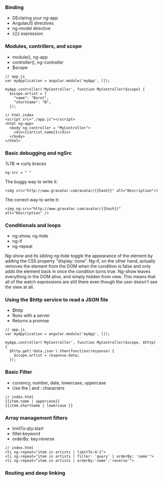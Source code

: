 ### Binding  
* DEclaring your ng-app  
* AngularJS directives  
* ng-model directive  
* {{}} expression    


### Modules, contrillers, and scope  
* module(), ng-app  
* controller(), ng-controller  
* $scope   

```  
// app.js 
var myApplication = angular.module('myApp', []);   

myApp.controller('MyController', function MyController($scope) {
  $scope.artist = { 
    "name": "Barot",  
    "shortname": "B",
  });   
```     

```   
// html.index    
<script src="./app.js"></script>  
<html ng-app>   
  <body ng-controller = "MyController">   
    <div>{{artist.name}}</div>
  </body>
</html>   
```   

### Basic debugging and ngSrc   
  %7B  => curly braces   
  ```
  ng-src = " "  
  ```   
  The buggy way to write it:    
  ```   
  <img src="http://www.gravatar.com/avatar/{{hash}}" alt="Description"/>    
  ```    
  The correct way to write it:    
  ```   
  <img ng-src="http://www.gravatar.com/avatar/{{hash}}" alt="Description" />   
  ```   
  
### Conditionals and loops   
* ng-show, ng-hide  
* ng-if   
* ng-repeat       

Ng-show and its sibling ng-hide toggle the appearance of the element by adding the CSS property "display: none". Ng-if, on the other hand, actually removes the element from the DOM when the condition is false and only adds the element back in once the condition turns true. Ng-show leaves everything in the DOM alive, and simply hidden from view. This means that all of the watch expressions are still there even though the user doesn't see the view at all.   


### Using the $http service to read a JSON file   
* $http   
* Runs with a server   
* Returns a promise   


```  
// app.js 
var myApplication = angular.module('myApp', []);   

myApp.controller('MyController', function MyController($scope, $http) {
  $http.get('data.json').then(function(response) {
    $scope.artist = response.data;
  });
```     

### Basic Filter   
* currency, number, date, lowercase, uppercase   
* Use the | and : characters   

```   
// index.html     
{{item.name | uppercase}}   
{{item.shortname | lowercase }}    
```    

### Array management filters    
* limitTo:qty:start   
* filter:keyword   
* orderBy: key:reverse     

```   
// index.html    
<li ng-repeat="item in artists | limitTo:4:1">   
<li ng-repeat="item in artists | filter: 'query' | orderBy: 'name'">  
<li ng-repeat="item in artists | orderBy:'name':'reverse'">        
```    

### Routing and deep linking   




